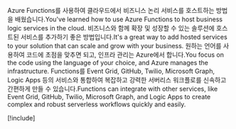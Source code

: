 <span data-ttu-id="1d828-101">Azure Functions를 사용하여 클라우드에서 비즈니스 논리 서비스를 호스트하는 방법을 배웠습니다.</span><span class="sxs-lookup"><span data-stu-id="1d828-101">You've learned how to use Azure Functions to host business logic services in the cloud.</span></span> <span data-ttu-id="1d828-102">비즈니스와 함께 확장 및 성장할 수 있는 솔루션에 호스트된 서비스를 추가하기 좋은 방법입니다.</span><span class="sxs-lookup"><span data-stu-id="1d828-102">It's a great way to add hosted services to your solution that can scale and grow with your business.</span></span> <span data-ttu-id="1d828-103">원하는 언어를 사용하여 코드에 초점을 맞추면 되고, 인프라 관리는 Azure에서 합니다.</span><span class="sxs-lookup"><span data-stu-id="1d828-103">You focus on the code using the language of your choice, and Azure manages the infrastructure.</span></span> <span data-ttu-id="1d828-104">Functions를 Event Grid, GitHub, Twilio, Microsoft Graph, Logic Apps 등의 서비스와 통합하여 복잡하고 강력한 서버리스 워크플로를 신속하고 간편하게 만들 수 있습니다.</span><span class="sxs-lookup"><span data-stu-id="1d828-104">Functions can integrate with other services, like Event Grid, GitHub, Twilio, Microsoft Graph, and Logic Apps to create complex and robust serverless workflows quickly and easily.</span></span>

[!include[](../../../includes/azure-sandbox-cleanup.md)]